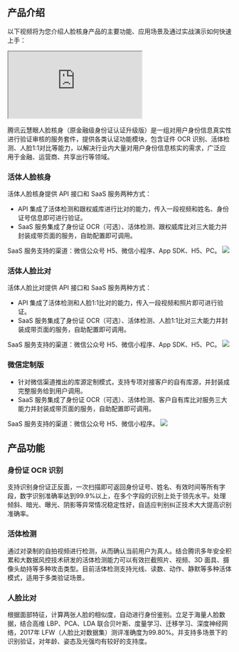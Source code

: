 ## 产品介绍
以下视频将为您介绍人脸核身产品的主要功能、应用场景及通过实战演示如何快速上手：
<div class="doc-video-mod"><iframe src="https://cloud.tencent.com/edu/learning/quick-play/1586-11035?source=gw.doc.media&withPoster=1&notip=1"></iframe></div>

腾讯云慧眼人脸核身（原金融级身份证认证升级版）是一组对用户身份信息真实性进行验证审核的服务套件，提供各类认证功能模块，包含证件 OCR 识别、活体检测、人脸1:1对比等能力，以解决行业内大量对用户身份信息核实的需求，广泛应用于金融、运营商、共享出行等领域。

### 活体人脸核身
活体人脸核身提供 API 接口和 SaaS 服务两种方式：
- API 集成了活体检测和跟权威库进行比对的能力，传入一段视频和姓名、身份证号信息即可进行验证。
- SaaS 服务集成了身份证 OCR（可选）、活体检测、跟权威库比对三大能力并封装成带页面的服务，自助配置即可调用。

SaaS 服务支持的渠道：微信公众号 H5、微信小程序、App SDK、H5、PC。
![](https://main.qcloudimg.com/raw/da772a62e8c21f0ae22c6b20f6e6595f.svg)

### 活体人脸比对
活体人脸比对提供 API 接口和 SaaS 服务两种方式：
- API 集成了活体检测和人脸1:1比对的能力，传入一段视频和照片即可进行验证。
- SaaS 服务集成了身份证 OCR（可选）、活体检测、人脸1:1比对三大能力并封装成带页面的服务，自助配置即可调用。

SaaS 服务支持的渠道：微信公众号 H5、微信小程序、App SDK、H5、PC。
![](https://main.qcloudimg.com/raw/824ab1505810b93484715f8bcb2b12d2.svg)

### 微信定制版
 - 针对微信渠道推出的库源定制模式，支持专项对接客户的自有库源，并封装成完整服务给到用户调用。
 - SaaS 服务集成了身份证 OCR（可选）、活体检测、客户自有库比对服务三大能力并封装成带页面的服务，自助配置即可调用。

SaaS 服务支持的渠道：微信公众号 H5、微信小程序。
![](https://main.qcloudimg.com/raw/9d1a0c94f5cbe5b40dc42b43816373b4.svg)

## 产品功能
### 身份证 OCR 识别
支持识别身份证正反面，一次扫描即可返回身份证号、姓名、有效时间等所有字段，数字识别准确率达到99.9%以上，在多个字段的识别上处于领先水平。处理倾斜、暗光、曝光、阴影等异常情况稳定性好，自适应判别纠正技术大大提高识别准确率。

### 活体检测
通过对录制的自拍视频进行检测，从而确认当前用户为真人。结合腾讯多年安全积累和大数据风控技术研发的活体检测能力可以有效拦截照片、视频、3D 面具、摄像头劫持等多种攻击类型。目前活体检测支持光线、读数、动作、静默等多种活体模式，适用于多类验证场景。

### 人脸比对
根据面部特征，计算两张人脸的相似度，自动进行身份鉴别。立足于海量人脸数据，结合高维 LBP、PCA、LDA 联合贝叶斯、度量学习、迁移学习、深度神经网络，2017年 LFW（人脸比对数据集）测评准确度为99.80%。并支持多场景下的识别验证，对年龄、姿态及光强均有较好的支持度。


